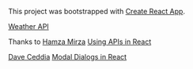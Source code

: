 This project was bootstrapped with [Create React App](https://github.com/facebookincubator/create-react-app).

[Weather API](https://openweathermap.org/api)


Thanks to
[Hamza Mirza](https://github.com/hamza-mirza)
[Using APIs in React](https://youtu.be/204C9yNeOYI)


[Dave Ceddia](https://daveceddia.com/)
[Modal Dialogs in React](https://daveceddia.com/open-modal-in-react/)
